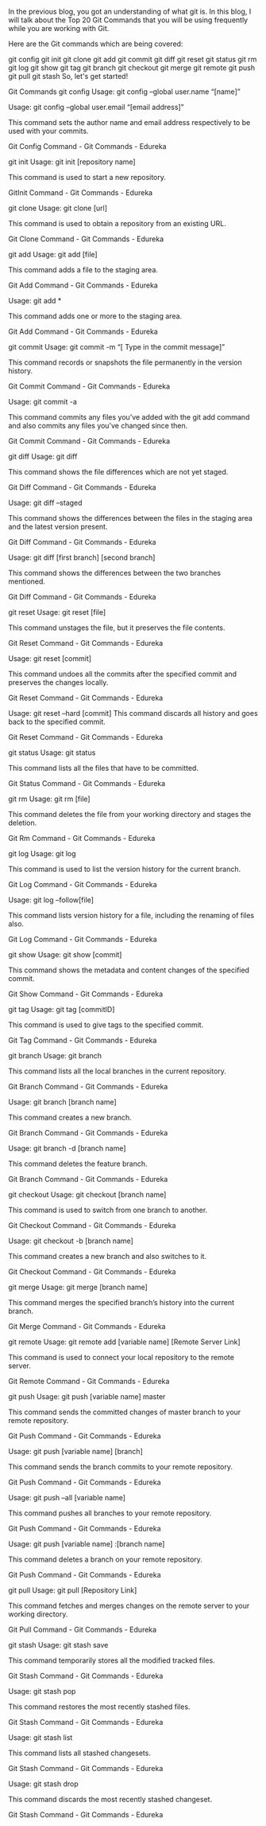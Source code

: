 In the previous blog, you got an understanding of what git is. In this blog, I will talk about the Top 20 Git Commands that you will be using frequently while you are working with Git.

Here are the Git commands which are being covered:

git config
git init
git clone
git add
git commit
git diff
git reset
git status
git rm
git log
git show
git tag
git branch
git checkout
git merge
git remote
git push
git pull
git stash
So, let's get started!

Git Commands
git config
Usage: git config –global user.name “[name]”  

Usage: git config –global user.email “[email address]”  

This command sets the author name and email address respectively to be used with your commits.

Git Config Command - Git Commands - Edureka

git init
Usage: git init [repository name]

 

This command is used to start a new repository.

GitInit Command - Git Commands - Edureka

git clone
Usage: git clone [url]  

This command is used to obtain a repository from an existing URL.

Git Clone Command - Git Commands - Edureka

git add
Usage: git add [file]  

This command adds a file to the staging area.

Git Add Command - Git Commands - Edureka

Usage: git add *  

This command adds one or more to the staging area.

Git Add Command - Git Commands - Edureka

git commit
Usage: git commit -m “[ Type in the commit message]”  

This command records or snapshots the file permanently in the version history.

Git Commit Command - Git Commands - Edureka

Usage: git commit -a  

This command commits any files you’ve added with the git add command and also commits any files you’ve changed since then.

Git Commit Command - Git Commands - Edureka

git diff
Usage: git diff  

This command shows the file differences which are not yet staged.

Git Diff Command - Git Commands - Edureka

 Usage: git diff –staged 

This command shows the differences between the files in the staging area and the latest version present.

Git Diff Command - Git Commands - Edureka

Usage: git diff [first branch] [second branch]  

This command shows the differences between the two branches mentioned.

Git Diff Command - Git Commands - Edureka

git reset
Usage: git reset [file]  

This command unstages the file, but it preserves the file contents.

Git Reset Command - Git Commands - Edureka

Usage: git reset [commit]  

This command undoes all the commits after the specified commit and preserves the changes locally.

Git Reset Command - Git Commands - Edureka

Usage: git reset –hard [commit]  This command discards all history and goes back to the specified commit.

Git Reset Command - Git Commands - Edureka

git status
Usage: git status  

This command lists all the files that have to be committed.

Git Status Command - Git Commands - Edureka

git rm
Usage: git rm [file]  

This command deletes the file from your working directory and stages the deletion.

Git Rm Command - Git Commands - Edureka

git log
Usage: git log  

This command is used to list the version history for the current branch.

Git Log Command - Git Commands - Edureka

Usage: git log –follow[file]  

This command lists version history for a file, including the renaming of files also.

Git Log Command - Git Commands - Edureka

git show
Usage: git show [commit]  

This command shows the metadata and content changes of the specified commit.

Git Show Command - Git Commands - Edureka

git tag
Usage: git tag [commitID]  

This command is used to give tags to the specified commit.

Git Tag Command - Git Commands - Edureka

git branch
Usage: git branch  

This command lists all the local branches in the current repository.

Git Branch Command - Git Commands - Edureka

Usage: git branch [branch name]  

This command creates a new branch.

Git Branch Command - Git Commands - Edureka

Usage: git branch -d [branch name]  

This command deletes the feature branch.

Git Branch Command - Git Commands - Edureka

git checkout
Usage: git checkout [branch name]  

This command is used to switch from one branch to another.

Git Checkout Command - Git Commands - Edureka

Usage: git checkout -b [branch name]  

This command creates a new branch and also switches to it.

Git Checkout Command - Git Commands - Edureka

git merge
Usage: git merge [branch name]  

This command merges the specified branch’s history into the current branch.

Git Merge Command - Git Commands - Edureka

git remote
Usage: git remote add [variable name] [Remote Server Link]  

This command is used to connect your local repository to the remote server.

Git Remote Command - Git Commands - Edureka

git push
Usage: git push [variable name] master  

This command sends the committed changes of master branch to your remote repository.

Git Push Command - Git Commands - Edureka

Usage: git push [variable name] [branch]  

This command sends the branch commits to your remote repository.

Git Push Command - Git Commands - Edureka

Usage: git push –all [variable name]  

This command pushes all branches to your remote repository.

Git Push Command - Git Commands - Edureka

Usage: git push [variable name] :[branch name]  

This command deletes a branch on your remote repository.

Git Push Command - Git Commands - Edureka

git pull
Usage: git pull [Repository Link]  

This command fetches and merges changes on the remote server to your working directory.

Git Pull Command - Git Commands - Edureka

git stash
Usage: git stash save  

This command temporarily stores all the modified tracked files.

Git Stash Command - Git Commands - Edureka

Usage: git stash pop  

This command restores the most recently stashed files.

Git Stash Command - Git Commands - Edureka

Usage: git stash list  

This command lists all stashed changesets.

Git Stash Command - Git Commands - Edureka

Usage: git stash drop  

This command discards the most recently stashed changeset.

Git Stash Command - Git Commands - Edureka